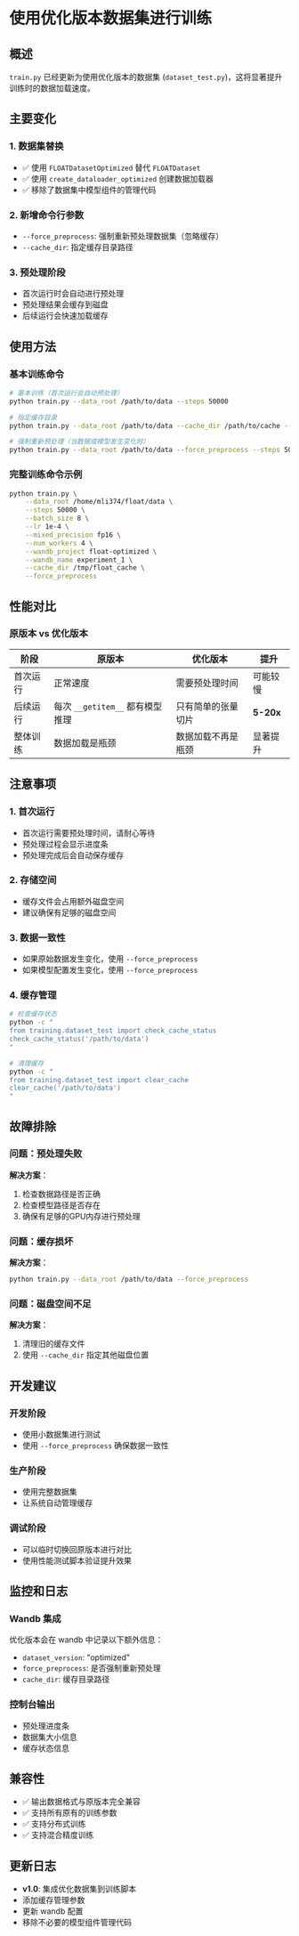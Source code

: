 # 使用优化版本数据集进行训练

## 概述

`train.py` 已经更新为使用优化版本的数据集 (`dataset_test.py`)，这将显著提升训练时的数据加载速度。

## 主要变化

### 1. 数据集替换
- ✅ 使用 `FLOATDatasetOptimized` 替代 `FLOATDataset`
- ✅ 使用 `create_dataloader_optimized` 创建数据加载器
- ✅ 移除了数据集中模型组件的管理代码

### 2. 新增命令行参数
- `--force_preprocess`: 强制重新预处理数据集（忽略缓存）
- `--cache_dir`: 指定缓存目录路径

### 3. 预处理阶段
- 首次运行时会自动进行预处理
- 预处理结果会缓存到磁盘
- 后续运行会快速加载缓存

## 使用方法

### 基本训练命令

```bash
# 基本训练（首次运行会自动预处理）
python train.py --data_root /path/to/data --steps 50000

# 指定缓存目录
python train.py --data_root /path/to/data --cache_dir /path/to/cache --steps 50000

# 强制重新预处理（当数据或模型发生变化时）
python train.py --data_root /path/to/data --force_preprocess --steps 50000
```

### 完整训练命令示例

```bash
python train.py \
    --data_root /home/mli374/float/data \
    --steps 50000 \
    --batch_size 8 \
    --lr 1e-4 \
    --mixed_precision fp16 \
    --num_workers 4 \
    --wandb_project float-optimized \
    --wandb_name experiment_1 \
    --cache_dir /tmp/float_cache \
    --force_preprocess
```

## 性能对比

### 原版本 vs 优化版本

| 阶段 | 原版本 | 优化版本 | 提升 |
|------|--------|----------|------|
| 首次运行 | 正常速度 | 需要预处理时间 | 可能较慢 |
| 后续运行 | 每次 `__getitem__` 都有模型推理 | 只有简单的张量切片 | **5-20x** |
| 整体训练 | 数据加载是瓶颈 | 数据加载不再是瓶颈 | 显著提升 |

## 注意事项

### 1. 首次运行
- 首次运行需要预处理时间，请耐心等待
- 预处理过程会显示进度条
- 预处理完成后会自动保存缓存

### 2. 存储空间
- 缓存文件会占用额外磁盘空间
- 建议确保有足够的磁盘空间

### 3. 数据一致性
- 如果原始数据发生变化，使用 `--force_preprocess`
- 如果模型配置发生变化，使用 `--force_preprocess`

### 4. 缓存管理

```bash
# 检查缓存状态
python -c "
from training.dataset_test import check_cache_status
check_cache_status('/path/to/data')
"

# 清理缓存
python -c "
from training.dataset_test import clear_cache
clear_cache('/path/to/data')
"
```

## 故障排除

### 问题：预处理失败
**解决方案**：
1. 检查数据路径是否正确
2. 检查模型路径是否存在
3. 确保有足够的GPU内存进行预处理

### 问题：缓存损坏
**解决方案**：
```bash
python train.py --data_root /path/to/data --force_preprocess
```

### 问题：磁盘空间不足
**解决方案**：
1. 清理旧的缓存文件
2. 使用 `--cache_dir` 指定其他磁盘位置

## 开发建议

### 开发阶段
- 使用小数据集进行测试
- 使用 `--force_preprocess` 确保数据一致性

### 生产阶段
- 使用完整数据集
- 让系统自动管理缓存

### 调试阶段
- 可以临时切换回原版本进行对比
- 使用性能测试脚本验证提升效果

## 监控和日志

### Wandb 集成
优化版本会在 wandb 中记录以下额外信息：
- `dataset_version`: "optimized"
- `force_preprocess`: 是否强制重新预处理
- `cache_dir`: 缓存目录路径

### 控制台输出
- 预处理进度条
- 数据集大小信息
- 缓存状态信息

## 兼容性

- ✅ 输出数据格式与原版本完全兼容
- ✅ 支持所有原有的训练参数
- ✅ 支持分布式训练
- ✅ 支持混合精度训练

## 更新日志

- **v1.0**: 集成优化数据集到训练脚本
- 添加缓存管理参数
- 更新 wandb 配置
- 移除不必要的模型组件管理代码
